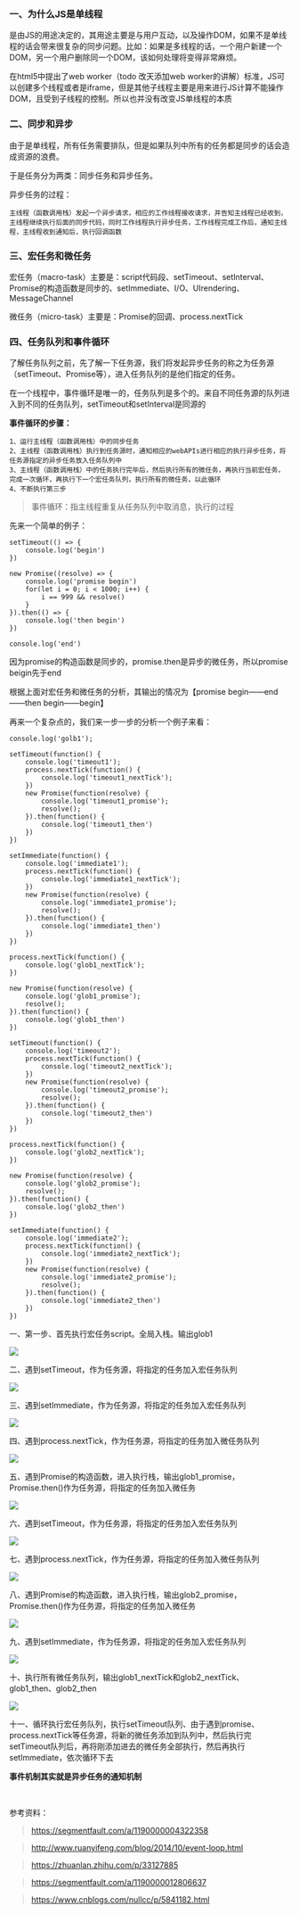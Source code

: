 ### 一、为什么JS是单线程

是由JS的用途决定的，其用途主要是与用户互动，以及操作DOM，如果不是单线程的话会带来很复杂的同步问题。比如：如果是多线程的话，一个用户新建一个DOM，另一个用户删除同一个DOM，该如何处理将变得非常麻烦。

在html5中提出了web worker（todo 改天添加web worker的讲解）标准，JS可以创建多个线程或者是iframe，但是其他子线程主要是用来进行JS计算不能操作DOM，且受到子线程的控制。所以也并没有改变JS单线程的本质

### 二、同步和异步

由于是单线程，所有任务需要排队，但是如果队列中所有的任务都是同步的话会造成资源的浪费。

于是任务分为两类：同步任务和异步任务。

异步任务的过程：

    主线程（函数调用栈）发起一个异步请求，相应的工作线程接收请求，并告知主线程已经收到，主线程继续执行后面的同步代码，同时工作线程执行异步任务，工作线程完成工作后，通知主线程，主线程收到通知后，执行回调函数

### 三、宏任务和微任务

宏任务（macro-task）主要是：script代码段、setTimeout、setInterval、Promise的构造函数是同步的、setImmediate、I/O、UIrendering、MessageChannel

微任务（micro-task）主要是：Promise的回调、process.nextTick

### 四、任务队列和事件循环

了解任务队列之前，先了解一下任务源，我们将发起异步任务的称之为任务源（setTimeout、Promise等），进入任务队列的是他们指定的任务。

在一个线程中，事件循环是唯一的，任务队列是多个的。来自不同任务源的队列进入到不同的任务队列，setTimeout和setInterval是同源的

**事件循环的步骤：**

    1、运行主线程（函数调用栈）中的同步任务
    2、主线程（函数调用栈）执行到任务源时，通知相应的webAPIs进行相应的执行异步任务，将任务源指定的异步任务放入任务队列中
    3、主线程（函数调用栈）中的任务执行完毕后，然后执行所有的微任务，再执行当前宏任务，完成一次循环，再执行下一个宏任务队列，执行所有的微任务，以此循环
    4、不断执行第三步

> 事件循环：指主线程重复从任务队列中取消息，执行的过程

先来一个简单的例子：

    setTimeout(() => {
        console.log('begin')
    })

    new Promise((resolve) => {
        console.log('promise begin')
        for(let i = 0; i < 1000; i++) {
            i == 999 && resolve()
        }
    }).then(() => {
        console.log('then begin')
    })

    console.log('end')

因为promise的构造函数是同步的，promise.then是异步的微任务，所以promise beigin先于end

根据上面对宏任务和微任务的分析，其输出的情况为【promise begin——end——then begin——begin】


再来一个复杂点的，我们来一步一步的分析一个例子来看：

    console.log('golb1');

    setTimeout(function() {
        console.log('timeout1');
        process.nextTick(function() {
            console.log('timeout1_nextTick');
        })
        new Promise(function(resolve) {
            console.log('timeout1_promise');
            resolve();
        }).then(function() {
            console.log('timeout1_then')
        })
    })

    setImmediate(function() {
        console.log('immediate1');
        process.nextTick(function() {
            console.log('immediate1_nextTick');
        })
        new Promise(function(resolve) {
            console.log('immediate1_promise');
            resolve();
        }).then(function() {
            console.log('immediate1_then')
        })
    })

    process.nextTick(function() {
        console.log('glob1_nextTick');
    })

    new Promise(function(resolve) {
        console.log('glob1_promise');
        resolve();
    }).then(function() {
        console.log('glob1_then')
    })

    setTimeout(function() {
        console.log('timeout2');
        process.nextTick(function() {
            console.log('timeout2_nextTick');
        })
        new Promise(function(resolve) {
            console.log('timeout2_promise');
            resolve();
        }).then(function() {
            console.log('timeout2_then')
        })
    })

    process.nextTick(function() {
        console.log('glob2_nextTick');
    })

    new Promise(function(resolve) {
        console.log('glob2_promise');
        resolve();
    }).then(function() {
        console.log('glob2_then')
    })

    setImmediate(function() {
        console.log('immediate2');
        process.nextTick(function() {
            console.log('immediate2_nextTick');
        })
        new Promise(function(resolve) {
            console.log('immediate2_promise');
            resolve();
        }).then(function() {
            console.log('immediate2_then')
        })
    })


一、第一步、首先执行宏任务script。全局入栈。输出glob1

![](http://ww1.sinaimg.cn/large/006FubJZgy1fpha35x5lej30yg0fut9h.jpg)

二、遇到setTimeout，作为任务源，将指定的任务加入宏任务队列

![](http://ww1.sinaimg.cn/large/006FubJZgy1fpha5ef94yj30yg0fodgr.jpg)

三、遇到setImmediate，作为任务源，将指定的任务加入宏任务队列

![](http://ww1.sinaimg.cn/large/006FubJZgy1fpha6yakiaj30yg0gj0tt.jpg)

四、遇到process.nextTick，作为任务源，将指定的任务加入微任务队列

![](http://ww1.sinaimg.cn/large/006FubJZgy1fpha7r6xfjj30yg0gijsm.jpg)

五、遇到Promise的构造函数，进入执行栈，输出glob1_promise，Promise.then()作为任务源，将指定的任务加入微任务

![](http://ww1.sinaimg.cn/large/006FubJZgy1fphauyyvepj30yg0fmdh3.jpg)

六、遇到setTimeout，作为任务源，将指定的任务加入宏任务队列

![](http://ww1.sinaimg.cn/large/006FubJZgy1fphav52u3dj30yg0fwwft.jpg)

七、遇到process.nextTick，作为任务源，将指定的任务加入微任务队列

![](http://ww1.sinaimg.cn/large/006FubJZgy1fphavdazftj30yg0gaabf.jpg)

八、遇到Promise的构造函数，进入执行栈，输出glob2_promise，Promise.then()作为任务源，将指定的任务加入微任务

![](http://ww1.sinaimg.cn/large/006FubJZgy1fphavjxjkhj30yg0fujsu.jpg)

九、遇到setImmediate，作为任务源，将指定的任务加入宏任务队列

![](http://ww1.sinaimg.cn/large/006FubJZgy1fphavru2hdj30yg0g6q4g.jpg)

十、执行所有微任务队列，输出glob1_nextTick和glob2_nextTick、glob1_then、glob2_then

![](http://ww1.sinaimg.cn/large/006FubJZgy1fphaw1fbi4j30yg0gswfn.jpg)

十一、循环执行宏任务队列，执行setTimeout队列、由于遇到promise、process.nextTick等任务源，将新的微任务添加到队列中，然后执行完setTimeout队列后，再将刚添加进去的微任务全部执行，然后再执行setImmediate，依次循环下去




**事件机制其实就是异步任务的通知机制**

<br>

参考资料：


> https://segmentfault.com/a/1190000004322358

> http://www.ruanyifeng.com/blog/2014/10/event-loop.html

> https://zhuanlan.zhihu.com/p/33127885

> https://segmentfault.com/a/1190000012806637

> https://www.cnblogs.com/nullcc/p/5841182.html